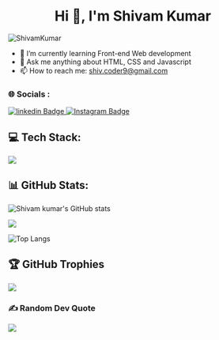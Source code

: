 <h1 align="center">Hi 👋, I'm Shivam Kumar</h1>

<p align="left"> <img src="https://komarev.com/ghpvc/?username=coder9-shivam&label=Profile%20views&color=0e75b6&style=flat" alt="ShivamKumar" /> </p>

- 🌱 I’m currently learning Front-end Web development
- 💬 Ask me anything about HTML, CSS and Javascript 
- 📫 How to reach me: shiv.coder9@gmail.com
  
### 🌐 Socials :
<div id="badges">

 <a href="https://www.linkedin.com/in/shivam-rajput-6524222b0/">
    <img src="https://img.shields.io/badge/linkedin-blue?style=for-the-badge&logo=linkedin&logoColor=white" alt="linkedin Badge"/>
  </a>
  
 <a href="https://www.instagram.com/skills_with_shivam/">
    <img src="https://img.shields.io/badge/Instagram-purple?style=for-the-badge&logo=instagram&logoColor=white" alt="Instagram Badge"/>
  </a>

</div>

## 💻 Tech Stack:
![](https://skillicons.dev/icons?i=html,css,javascript,git,github,photoshop,figma)

## 📊 GitHub Stats:
![Shivam kumar's GitHub stats](https://github-readme-stats.vercel.app/api?username=coder9-shivam&show_icons=true&theme=dark)<br>

![](https://github-readme-streak-stats.herokuapp.com/?user=coder9-shivam&theme=dark&hide_border=false)<br/>

![Top Langs](https://github-readme-stats.vercel.app/api/top-langs/?username=coder9-shivam&theme=dark)

## 🏆 GitHub Trophies
![](https://github-profile-trophy.vercel.app/?username=coder9-shivam&theme=radical&no-frame=false&no-bg=true&margin-w=4)

### ✍ Random Dev Quote
![](https://quotes-github-readme.vercel.app/api?type=horizontal&theme=radical)
  </a>
